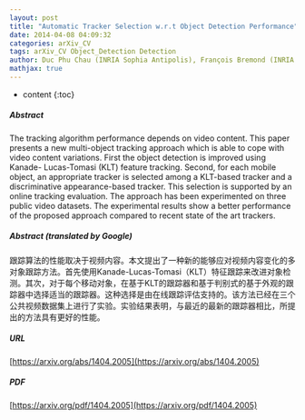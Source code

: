 ```yaml
---
layout: post
title: "Automatic Tracker Selection w.r.t Object Detection Performance"
date: 2014-04-08 04:09:32
categories: arXiv_CV
tags: arXiv_CV Object_Detection Detection
author: Duc Phu Chau (INRIA Sophia Antipolis), François Bremond (INRIA Sophia Antipolis), Monique Thonnat (INRIA Sophia Antipolis), Slawomir Bak (INRIA Sophia Antipolis)
mathjax: true
---
```


* content
{:toc}

##### Abstract
The tracking algorithm performance depends on video content. This paper presents a new multi-object tracking approach which is able to cope with video content variations. First the object detection is improved using Kanade- Lucas-Tomasi (KLT) feature tracking. Second, for each mobile object, an appropriate tracker is selected among a KLT-based tracker and a discriminative appearance-based tracker. This selection is supported by an online tracking evaluation. The approach has been experimented on three public video datasets. The experimental results show a better performance of the proposed approach compared to recent state of the art trackers.

##### Abstract (translated by Google)
跟踪算法的性能取决于视频内容。本文提出了一种新的能够应对视频内容变化的多对象跟踪方法。首先使用Kanade-Lucas-Tomasi（KLT）特征跟踪来改进对象检测。其次，对于每个移动对象，在基于KLT的跟踪器和基于判别式的基于外观的跟踪器中选择适当的跟踪器。这种选择是由在线跟踪评估支持的。该方法已经在三个公共视频数据集上进行了实验。实验结果表明，与最近的最新的跟踪器相比，所提出的方法具有更好的性能。

##### URL
[https://arxiv.org/abs/1404.2005](https://arxiv.org/abs/1404.2005)

##### PDF
[https://arxiv.org/pdf/1404.2005](https://arxiv.org/pdf/1404.2005)

